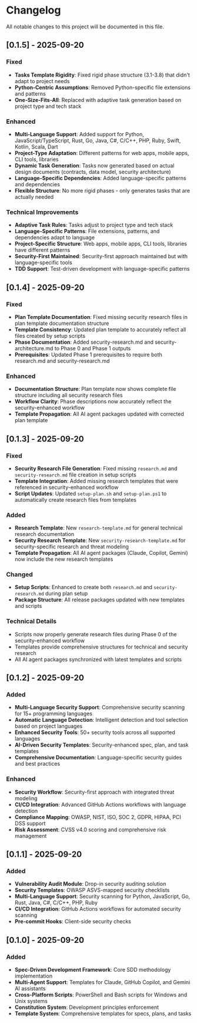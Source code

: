 # Changelog

All notable changes to this project will be documented in this file.

## [0.1.5] - 2025-09-20

### Fixed
- **Tasks Template Rigidity**: Fixed rigid phase structure (3.1-3.8) that didn't adapt to project needs
- **Python-Centric Assumptions**: Removed Python-specific file extensions and patterns
- **One-Size-Fits-All**: Replaced with adaptive task generation based on project type and tech stack

### Enhanced
- **Multi-Language Support**: Added support for Python, JavaScript/TypeScript, Rust, Go, Java, C#, C/C++, PHP, Ruby, Swift, Kotlin, Scala, Dart
- **Project-Type Adaptation**: Different patterns for web apps, mobile apps, CLI tools, libraries
- **Dynamic Task Generation**: Tasks now generated based on actual design documents (contracts, data model, security architecture)
- **Language-Specific Dependencies**: Added language-specific patterns and dependencies
- **Flexible Structure**: No more rigid phases - only generates tasks that are actually needed

### Technical Improvements
- **Adaptive Task Rules**: Tasks adjust to project type and tech stack
- **Language-Specific Patterns**: File extensions, patterns, and dependencies adapt to language
- **Project-Specific Structure**: Web apps, mobile apps, CLI tools, libraries have different patterns
- **Security-First Maintained**: Security-first approach maintained but with language-specific tools
- **TDD Support**: Test-driven development with language-specific patterns

## [0.1.4] - 2025-09-20

### Fixed
- **Plan Template Documentation**: Fixed missing security research files in plan template documentation structure
- **Template Consistency**: Updated plan template to accurately reflect all files created by setup scripts
- **Phase Documentation**: Added security-research.md and security-architecture.md to Phase 0 and Phase 1 outputs
- **Prerequisites**: Updated Phase 1 prerequisites to require both research.md and security-research.md

### Enhanced
- **Documentation Structure**: Plan template now shows complete file structure including all security research files
- **Workflow Clarity**: Phase descriptions now accurately reflect the security-enhanced workflow
- **Template Propagation**: All AI agent packages updated with corrected plan template

## [0.1.3] - 2025-09-20

### Fixed
- **Security Research File Generation**: Fixed missing `research.md` and `security-research.md` file creation in setup scripts
- **Template Integration**: Added missing research templates that were referenced in security-enhanced workflow
- **Script Updates**: Updated `setup-plan.sh` and `setup-plan.ps1` to automatically create research files from templates

### Added
- **Research Template**: New `research-template.md` for general technical research documentation
- **Security Research Template**: New `security-research-template.md` for security-specific research and threat modeling
- **Template Propagation**: All AI agent packages (Claude, Copilot, Gemini) now include the new research templates

### Changed
- **Setup Scripts**: Enhanced to create both `research.md` and `security-research.md` during plan setup
- **Package Structure**: All release packages updated with new templates and scripts

### Technical Details
- Scripts now properly generate research files during Phase 0 of the security-enhanced workflow
- Templates provide comprehensive structures for technical and security research
- All AI agent packages synchronized with latest templates and scripts

## [0.1.2] - 2025-09-20

### Added
- **Multi-Language Security Support**: Comprehensive security scanning for 15+ programming languages
- **Automatic Language Detection**: Intelligent detection and tool selection based on project languages
- **Enhanced Security Tools**: 50+ security tools across all supported languages
- **AI-Driven Security Templates**: Security-enhanced spec, plan, and task templates
- **Comprehensive Documentation**: Language-specific security guides and best practices

### Enhanced
- **Security Workflow**: Security-first approach with integrated threat modeling
- **CI/CD Integration**: Advanced GitHub Actions workflows with language detection
- **Compliance Mapping**: OWASP, NIST, ISO, SOC 2, GDPR, HIPAA, PCI DSS support
- **Risk Assessment**: CVSS v4.0 scoring and comprehensive risk management

## [0.1.1] - 2025-09-20

### Added
- **Vulnerability Audit Module**: Drop-in security auditing solution
- **Security Templates**: OWASP ASVS-mapped security checklists
- **Multi-Language Support**: Security scanning for Python, JavaScript, Go, Rust, Java, C#, C/C++, PHP, Ruby
- **CI/CD Integration**: GitHub Actions workflows for automated security scanning
- **Pre-commit Hooks**: Client-side security checks

## [0.1.0] - 2025-09-20

### Added
- **Spec-Driven Development Framework**: Core SDD methodology implementation
- **Multi-Agent Support**: Templates for Claude, GitHub Copilot, and Gemini AI assistants
- **Cross-Platform Scripts**: PowerShell and Bash scripts for Windows and Unix systems
- **Constitution System**: Development principles enforcement
- **Template System**: Comprehensive templates for specs, plans, and tasks